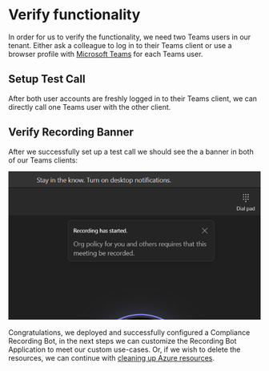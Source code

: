 # Verify functionality

In order for us to verify the functionality, we need two Teams users in our tenant. Either ask a
colleague to log in to their Teams client or use a browser profile with [Microsoft Teams](https://teams.cloud.microsoft)
for each Teams user.

## Setup Test Call

After both user accounts are freshly logged in to their Teams client, we can directly call one Teams
user with the other client.

## Verify Recording Banner

After we successfully set up a test call we should see the a banner in both of our Teams clients:

![Recording Banner](../../images/screenshot-recording-banner.png)

Congratulations, we deployed and successfully configured a Compliance Recording Bot, in the next
steps we can customize the Recording Bot Application to meet our custom use-cases. Or, if we wish
to delete the resources, we can continue with [cleaning up Azure resources](./8-cleanup.md).

